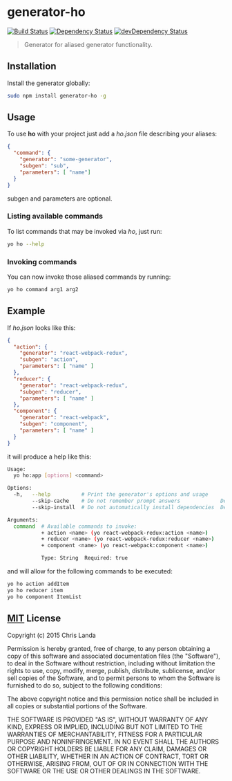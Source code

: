 # generator-ho
[![Build Status](https://travis-ci.org/stylesuxx/generator-ho.svg)](https://travis-ci.org/stylesuxx/generator-ho)  [![Dependency Status](https://david-dm.org/stylesuxx/generator-ho.svg)](https://david-dm.org/stylesuxx/generator-ho)  [![devDependency Status](https://david-dm.org/stylesuxx/generator-ho/dev-status.svg)](https://david-dm.org/stylesuxx/generator-ho#info=devDependencies)

>Generator for aliased generator functionality.

## Installation
Install the generator globally:
```Bash
sudo npm install generator-ho -g
```

## Usage
To use **ho** with your project just add a *ho.json* file describing your aliases:
```JSON
{
  "command": {
    "generator": "some-generator",
    "subgen": "sub",
    "parameters": [ "name"]
  }
}
```

subgen and parameters are optional.

### Listing available commands
To list commands that may be invoked via *ho*, just run:
```Bash
yo ho --help
```

### Invoking commands
You can now invoke those aliased commands by running:
```Bash
yo ho command arg1 arg2
```

## Example
If *ho.json* looks like this:
```JSON
{
  "action": {
    "generator": "react-webpack-redux",
    "subgen": "action",
    "parameters": [ "name" ]
  },
  "reducer": {
    "generator": "react-webpack-redux",
    "subgen": "reducer",
    "parameters": [ "name" ]
  },
  "component": {
    "generator": "react-webpack",
    "subgen": "component",
    "parameters": [ "name" ]
  }
}
```
it will produce a help like this:
```Bash
Usage:
  yo ho:app [options] <command>

Options:
  -h,   --help          # Print the generator's options and usage
        --skip-cache    # Do not remember prompt answers             Default: false
        --skip-install  # Do not automatically install dependencies  Default: false

Arguments:
  command  # Available commands to invoke:
           + action <name> (yo react-webpack-redux:action <name>)
           + reducer <name> (yo react-webpack-redux:reducer <name>)
           + component <name> (yo react-webpack:component <name>)

           Type: String  Required: true

```
and will allow for the following commands to be executed:
```Bash
yo ho action addItem
yo ho reducer item
yo ho component ItemList
```

## [MIT](https://opensource.org/licenses/MIT) License
Copyright (c) 2015 Chris Landa

Permission is hereby granted, free of charge, to any person obtaining a copy
of this software and associated documentation files (the "Software"), to deal
in the Software without restriction, including without limitation the rights
to use, copy, modify, merge, publish, distribute, sublicense, and/or sell
copies of the Software, and to permit persons to whom the Software is
furnished to do so, subject to the following conditions:

The above copyright notice and this permission notice shall be included in
all copies or substantial portions of the Software.

THE SOFTWARE IS PROVIDED "AS IS", WITHOUT WARRANTY OF ANY KIND, EXPRESS OR
IMPLIED, INCLUDING BUT NOT LIMITED TO THE WARRANTIES OF MERCHANTABILITY,
FITNESS FOR A PARTICULAR PURPOSE AND NONINFRINGEMENT.  IN NO EVENT SHALL THE
AUTHORS OR COPYRIGHT HOLDERS BE LIABLE FOR ANY CLAIM, DAMAGES OR OTHER
LIABILITY, WHETHER IN AN ACTION OF CONTRACT, TORT OR OTHERWISE, ARISING FROM,
OUT OF OR IN CONNECTION WITH THE SOFTWARE OR THE USE OR OTHER DEALINGS IN
THE SOFTWARE.

